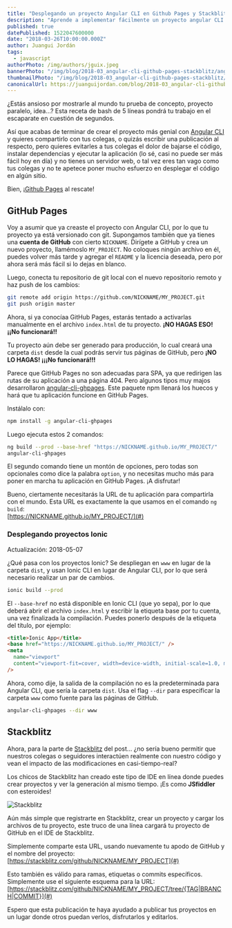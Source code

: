 ```yaml
---
title: "Desplegando un proyecto Angular CLI en Github Pages y Stackblitz"
description: "Aprende a implementar fácilmente un proyecto angular CLI en Github Pages, así como a compartir una versión en live edit mode con Stackblitz"
published: true
datePublished: 1522047600000
date: "2018-03-26T10:00:00.000Z"
author: Juangui Jordán
tags:
  - javascript
authorPhoto: /img/authors/jguix.jpeg
bannerPhoto: "/img/blog/2018-03_angular-cli-github-pages-stackblitz/angular-cli-github-pages-stackblitz.jpg"
thumbnailPhoto: "/img/blog/2018-03_angular-cli-github-pages-stackblitz/angular-cli-github-pages-stackblitz.jpg"
canonicalUrl: https://juanguijordan.com/blog/2018-03_angular-cli-github-pages-stackblitz
---
```


¿Estás ansioso por mostrarle al mundo tu prueba de concepto, proyecto paralelo, idea…?
Esta receta de bash de 5 líneas pondrá tu trabajo en el escaparate en cuestión de segundos.

Así que acabas de terminar de crear el proyecto más genial con [Angular CLI](https://cli.angular.io/) y quieres compartirlo con tus colegas, o quizás escribir una publicación al respecto, pero quieres evitarles a tus colegas el dolor de bajarse el código, instalar dependencias y ejecutar la aplicación (lo sé, casi no puede ser más fácil hoy en día) y no tienes un servidor web, o tal vez eres tan vago como tus colegas y no te apetece poner mucho esfuerzo en desplegar el código en algún sitio.

Bien, ¡[Github Pages](https://pages.github.com/) al rescate!

## GitHub Pages

Voy a asumir que ya creaste el proyecto con Angular CLI, por lo que tu proyecto ya está versionado con git.
Supongamos también que ya tienes una **cuenta de GitHub** con cierto `NICKNAME`.
Dirígete a GitHub y crea un nuevo proyecto, llamémoslo `MY_PROJECT`.
No coloques ningún archivo en él, puedes volver más tarde y agregar el `README` y la licencia deseada,
pero por ahora será más fácil si lo dejas en blanco.

Luego, conecta tu repositorio de git local con el nuevo repositorio remoto y haz push de los cambios:

```bash
git remote add origin https://github.com/NICKNAME/MY_PROJECT.git
git push origin master
```

Ahora, si ya conocíaa GitHub Pages, estarás tentado a activarlas manualmente en el archivo `index.html` de tu proyecto.
**¡NO HAGAS ESO! ¡¡No funcionará!!**

Tu proyecto aún debe ser generado para producción,
lo cual creará una carpeta `dist` desde la cual podrás servir tus páginas de GitHub, pero **¡NO LO HAGAS! ¡¡¡No funcionará!!!**

Parece que GitHub Pages no son adecuadas para SPA, ya que redirigen las rutas de su aplicación a una página 404.
Pero algunos tipos muy majos desarrollaron [angular-cli-ghpages](https://www.npmjs.com/package/angular-cli-ghpages).
Este paquete npm llenará los huecos y hará que tu aplicación funcione en GitHub Pages.

Instálalo con:

```bash
npm install -g angular-cli-ghpages
```

Luego ejecuta estos 2 comandos:

```bash
ng build --prod --base-href "https://NICKNAME.github.io/MY_PROJECT/"
angular-cli-ghpages
```

El segundo comando tiene un montón de opciones, pero todas son opcionales como dice la palabra `option`,
y no necesitas mucho más para poner en marcha tu aplicación en GitHub Pages. ¡A disfrutar!

Bueno, ciertamente necesitarás la URL de tu aplicación para compartirla con el mundo.
Esta URL es exactamente la que usamos en el comando `ng build`:  
[https://NICKNAME.github.io/MY_PROJECT/](#)

### Desplegando proyectos Ionic

Actualización: 2018-05-07

¿Qué pasa con los proyectos Ionic?
Se despliegan en `www` en lugar de la carpeta `dist`, y usan Ionic CLI en lugar de Angular CLI,
por lo que será necesario realizar un par de cambios.

```bash
ionic build --prod
```

El `--base-href` no está disponible en Ionic CLI (que yo sepa),
por lo que deberá abrir el archivo `index.html` y escribir la etiqueta base por tu cuenta, una vez finalizada la compilación.
Puedes ponerlo después de la etiqueta del título, por ejemplo:

```html
<title>Ionic App</title>
<base href="https://NICKNAME.github.io/MY_PROJECT/" />
<meta
  name="viewport"
  content="viewport-fit=cover, width=device-width, initial-scale=1.0, minimum-scale=1.0, maximum-scale=1.0, user-scalable=no"
/>
```

Ahora, como dije, la salida de la compilación no es la predeterminada para Angular CLI, que sería la carpeta `dist`.
Usa el flag `--dir` para especificar la carpeta `www` como fuente para las páginas de GitHub.

```bash
angular-cli-ghpages --dir www
```

## Stackblitz

Ahora, para la parte de [Stackblitz](https://stackblitz.com/) del post… ¿no sería bueno permitir que nuestros colegas o seguidores interactúen realmente con nuestro código y vean el impacto de las modificaciones en casi-tiempo-real?

Los chicos de Stackblitz han creado este tipo de IDE en línea donde puedes crear proyectos y ver la generación al mismo tiempo.
¡Es como **JSfiddler** con esteroides!

![Stackblitz](/img/blog/2018-03_angular-cli-github-pages-stackblitz/stackblitz.png)

Aún más simple que registrarte en Stackblitz, crear un proyecto y cargar los archivos de tu proyecto,
este truco de una línea cargará tu proyecto de GitHub en el IDE de Stackblitz.

Simplemente comparte esta URL, usando nuevamente tu apodo de GitHub y el nombre del proyecto:  
[https://stackblitz.com/github/NICKNAME/MY_PROJECT](#)

Esto también es válido para ramas, etiquetas o commits específicos. Simplemente use el siguiente esquema para la URL:  
[https://stackblitz.com/github/NICKNAME/MY_PROJECT/tree/{TAG|BRANCH|COMMIT}](#)

Espero que esta publicación te haya ayudado a publicar tus proyectos en un lugar donde otros puedan verlos, disfrutarlos y editarlos.

